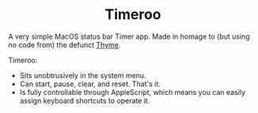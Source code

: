 <div align="center">

<h1>Timeroo</h2>

<!-- ![Timeroo](img/Timeroo-Screenshots.png) -->
<!-- ![Timeroo](Timeroo/Assets.xcassets/AppIcon.appiconset/PS-Timeroo-2-512.png) -->
<!-- <img src="https://github.com/ErezVolk/Timeroo/blob/main/Timeroo/Assets.xcassets/AppIcon.appiconset/PS-Timeroo-2-512.png?raw=true" width="100px" > -->

</div>

A very simple MacOS status bar Timer app. Made in homage to (but using no code from) the defunct [Thyme](https://joaomoreno.github.io/thyme/).

Timeroo:
- Sits unobtrusively in the system menu.
- Can start, pause, clear, and reset. That's it.
- Is fully controllable through AppleScript, which means you can easily assign keyboard
  shortcuts to operate it.

